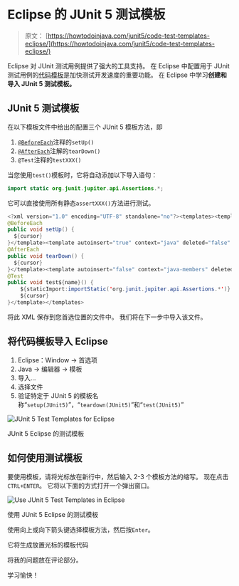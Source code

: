# Eclipse 的 JUnit 5 测试模板

> 原文： [https://howtodoinjava.com/junit5/code-test-templates-eclipse/](https://howtodoinjava.com/junit5/code-test-templates-eclipse/)

Eclipse 对 JUnit 测试用例提供了强大的工具支持。 在 Eclipse 中配置用于 JUnit 测试用例的[代码模板](//howtodoinjava.com/best-practices/create-eclipse-templates-for-faster-java-coding/)是加快测试开发速度的重要功能。 在 Eclipse 中学习**创建和导入 JUnit 5 测试模板。**

## JUnit 5 测试模板

在以下模板文件中给出的配置三个 JUnit 5 模板方法，即

1.  [`@BeforeEach`](//howtodoinjava.com/junit-5/before-each-annotation-example/)注释的`setUp()`
2.  [`@AfterEach`](//howtodoinjava.com/junit-5/after-each-annotation-example/)注解的`tearDown()`
3.  `@Test`注释的`testXXX()`

当您使用`test()`模板时，它将自动添加以下导入语句：

```java
import static org.junit.jupiter.api.Assertions.*;
```

它可以直接使用所有静态`assertXXX()`方法进行测试。

```java
<?xml version="1.0" encoding="UTF-8" standalone="no"?><templates><template autoinsert="true" context="java" deleted="false" description="JUnit5 BeforeEach" enabled="true" name="setup (JUnit5)">${:import(org.junit.jupiter.api.BeforeEach)}
@BeforeEach
public void setUp() {
  ${cursor}
}</template><template autoinsert="true" context="java" deleted="false" description="JUnit5 AfterEach" enabled="true" name="teardown (JUnit5)">${:import(org.junit.jupiter.api.AfterEach)}
@AfterEach
public void tearDown() {
  ${cursor}
}</template><template autoinsert="false" context="java-members" deleted="false" description="JUnit5 test method" enabled="true" id="org.eclipse.jdt.ui.templates.test" name="test (JUnit5)">${:import(org.junit.jupiter.api.Test)}
@Test
public void test${name}() {
	${staticImport:importStatic('org.junit.jupiter.api.Assertions.*')}
	${cursor} 
}</template></templates>

```

将此 XML 保存到您首选位置的文件中。 我们将在下一步中导入该文件。

## 将代码模板导入 Eclipse

1.  Eclipse：Window -> 首选项
2.  Java -> 编辑器 -> 模板
3.  导入…
4.  选择文件
5.  验证特定于 JUnit 5 的模板名称“`setup(JUnit5)`”，“`teardown(JUnit5)`”和“`test(JUnit5)`”

![JUnit 5 Test Templates for Eclipse](img/db1556fd280a5e72b747832500923434.png)

JUnit 5 Eclipse 的测试模板



## 如何使用测试模板

要使用模板，请将光标放在新行中，然后输入 2-3 个模板方法的缩写。 现在点击`CTRL+ENTER`。 它将以下面的方式打开一个弹出窗口。

![Use JUnit 5 Test Templates in Eclipse](img/893100246cadeae5914fc05dc90370ed.png)

使用 JUnit 5 Eclipse 的测试模板



使用向上或向下箭头键选择模板方法，然后按`Enter`。

它将生成放置光标的模板代码

将我的问题放在评论部分。

学习愉快！